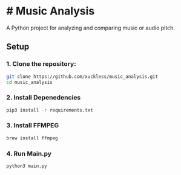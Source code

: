 # # Music Analysis

A Python project for analyzing and comparing music or audio pitch.

## Setup

### 1. Clone the repository:
   ```bash
   git clone https://github.com/xuckless/music_analysis.git
   cd music_analysis
   ```

### 2. Install Depenedencies
  ```bash
  pip3 install -r requirements.txt
  ```

### 3. Install FFMPEG
```bash
brew install ffmpeg
```

### 4. Run Main.py
```bash
python3 main.py
```
